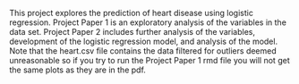 This project explores the prediction of heart disease using logistic regression. Project Paper 1 is an exploratory analysis of the variables in the data set. Project Paper 2 includes further analysis of the variables, development of the logistic regression model, and analysis of the model. Note that the heart.csv file contains the data filtered for outliers deemed unreasonable so if you try to run the Project Paper 1 rmd file you will not get the same plots as they are in the pdf.

